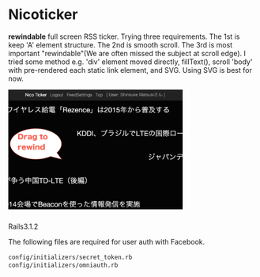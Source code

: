 Nicoticker
==========

**rewindable** full screen RSS ticker. Trying three requirements. The 1st is keep 'A' element structure. The 2nd is smooth scroll. The 3rd is most important "rewindable"(We are often missed the subject at scroll edge). I tried some method e.g. 'div' element moved directly, fillText(), scroll 'body' with pre-rendered each static link element, and SVG. Using SVG is best for now.

<img src="https://raw.githubusercontent.com/snsk/Nicoticker/master/public/ss1.png" width="70%">

### 

Rails3.1.2

The following files are required for user auth with Facebook.
``` 
config/initializers/secret_token.rb
config/initializers/omniauth.rb
```
